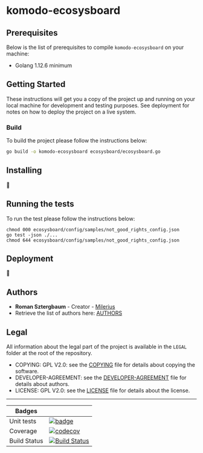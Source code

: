 # komodo-ecosysboard

## Prerequisites

Below is the list of prerequisites to compile `komodo-ecosysboard` on your machine:

- Golang 1.12.6 minimum

## Getting Started

These instructions will get you a copy of the project up and running on your local machine for development and testing purposes.
See deployment for notes on how to deploy the project on a live system.

### Build

To build the project please follow the instructions below:

```bash
go build -o komodo-ecosysboard ecosysboard/ecosysboard.go
```

## Installing

:construction:

## Running the tests

To run the test please follow the instructions below:

```
chmod 000 ecosysboard/config/samples/not_good_rights_config.json
go test -json ./...
chmod 644 ecosysboard/config/samples/not_good_rights_config.json
```

## Deployment

:construction:

## Authors

-  **Roman Sztergbaum** - Creator - [Milerius](https://github.com/Milerius)
- Retrieve the list of authors here: [AUTHORS](LEGAL/AUTHORS)

## Legal

All information about the legal part of the project is available in the `LEGAL` folder at the root of the repository.

- COPYING: GPL V2.0: see the [COPYING](LEGAL/COPYING) file for details about copying the software.
- DEVELOPER-AGREEMENT: see the [DEVELOPER-AGREEMENT](LEGAL/DEVELOPER-AGREEMENT) file for details about authors.
- LICENSE: GPL V2.0: see the [LICENSE](LEGAL/LICENSE) file for details about the license.

***

| Badges     |                                                                                                                                                              |
|------------|--------------------------------------------------------------------------------------------------------------------------------------------------------------|
| Unit tests | [![badge](https://report.ci/status/Milerius/komodo-ecosysboard/badge.svg?branch=master)](https://report.ci/status/Milerius/komodo-ecosysboard?branch=master) |
| Coverage   | [![codecov](https://codecov.io/gh/Milerius/komodo-ecosysboard/branch/master/graph/badge.svg)](https://codecov.io/gh/Milerius/komodo-ecosysboard)                                                                                                                                                              |
| Build Status | [![Build Status](https://travis-ci.com/Milerius/komodo-ecosysboard.svg?branch=master)](https://travis-ci.com/Milerius/komodo-ecosysboard)                                                                                                                                                              |